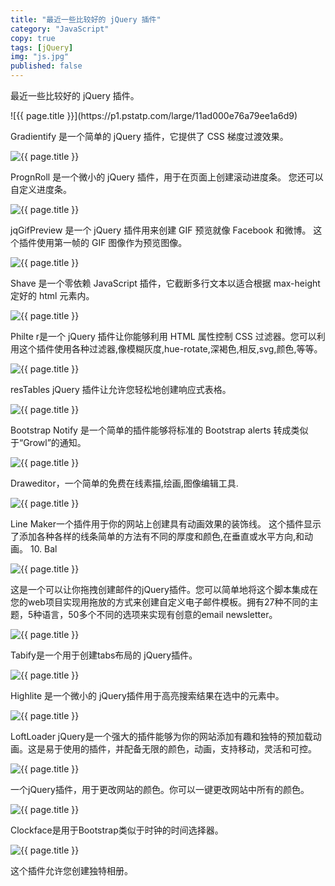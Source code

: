 ```yaml
---
title: "最近一些比较好的 jQuery 插件"
category: "JavaScript"
copy: true
tags: [jQuery]
img: "js.jpg"
published: false
---
```

<div class="quote">
<p>最近一些比较好的 jQuery 插件。</p>
</div>
![{{ page.title }}](https://p1.pstatp.com/large/11ad000e76a79ee1a6d9)

Gradientify 是一个简单的 jQuery 插件，它提供了 CSS 梯度过渡效果。

![{{ page.title }}](https://p3.pstatp.com/large/10ef000d72b2c4c3509c)

PrognRoll 是一个微小的 jQuery 插件，用于在页面上创建滚动进度条。 您还可以自定义进度条。

![{{ page.title }}](https://p1.pstatp.com/large/10ef000d72b4a3e2a8f4)

jqGifPreview 是一个 jQuery 插件用来创建 GIF 预览就像 Facebook 和微博。 这个插件使用第一帧的 GIF 图像作为预览图像。

![{{ page.title }}](https://p9.pstatp.com/large/10ef000d72b62b171fb0)

Shave 是一个零依赖 JavaScript 插件，它截断多行文本以适合根据 max-height 定好的 html 元素内。

![{{ page.title }}](https://p3.pstatp.com/large/10f3000d06aa83a0de8f)

Philte r是一个 jQuery 插件让你能够利用 HTML 属性控制 CSS 过滤器。您可以利用这个插件使用各种过滤器,像模糊灰度,hue-rotate,深褐色,相反,svg,颜色,等等。

![{{ page.title }}](https://p3.pstatp.com/large/10f3000d06ac53663868)

resTables jQuery 插件让允许您轻松地创建响应式表格。

![{{ page.title }}](https://p3.pstatp.com/large/11ad000e76aab46d43cf)

Bootstrap Notify 是一个简单的插件能够将标准的 Bootstrap alerts 转成类似于“Growl”的通知。

![{{ page.title }}](https://p1.pstatp.com/large/11ad000e76ab082371ee)

Draweditor，一个简单的免费在线素描,绘画,图像编辑工具.

![{{ page.title }}](https://p1.pstatp.com/large/11ac000e80bb1f05f12b)

Line Maker一个插件用于你的网站上创建具有动画效果的装饰线。 这个插件显示了添加各种各样的线条简单的方法有不同的厚度和颜色,在垂直或水平方向,和动画。
10. Bal

![{{ page.title }}](https://p3.pstatp.com/large/10e600119a3b6e8392d8)

这是一个可以让你拖拽创建邮件的jQuery插件。您可以简单地将这个脚本集成在您的web项目实现用拖放的方式来创建自定义电子邮件模板。拥有27种不同的主题，5种语言，50多个不同的选项来实现有创意的email newsletter。

![{{ page.title }}](https://p3.pstatp.com/large/11af000d6aad97b46357)

Tabify是一个用于创建tabs布局的 jQuery插件。

![{{ page.title }}](https://p2.pstatp.com/large/11b1000244d0449711b0)

Highlite 是一个微小的 jQuery插件用于高亮搜索结果在选中的元素中。

![{{ page.title }}](https://p3.pstatp.com/large/11af000d6aaf6ca60c69)

LoftLoader jQuery是一个强大的插件能够为你的网站添加有趣和独特的预加载动画。这是易于使用的插件，并配备无限的颜色，动画，支持移动，灵活和可控。

![{{ page.title }}](https://p2.pstatp.com/large/11ac000e80bcefe81c9f)

一个jQuery插件，用于更改网站的颜色。你可以一键更改网站中所有的颜色。

![{{ page.title }}](https://p3.pstatp.com/large/11ad000e76b03582f596)

Clockface是用于Bootstrap类似于时钟的时间选择器。

![{{ page.title }}](https://p3.pstatp.com/large/11b1000244d1f51e1557)

这个插件允许您创建独特相册。
